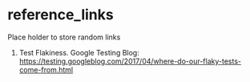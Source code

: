 # reference_links
Place holder to store random links

1. Test Flakiness. Google Testing Blog: https://testing.googleblog.com/2017/04/where-do-our-flaky-tests-come-from.html
